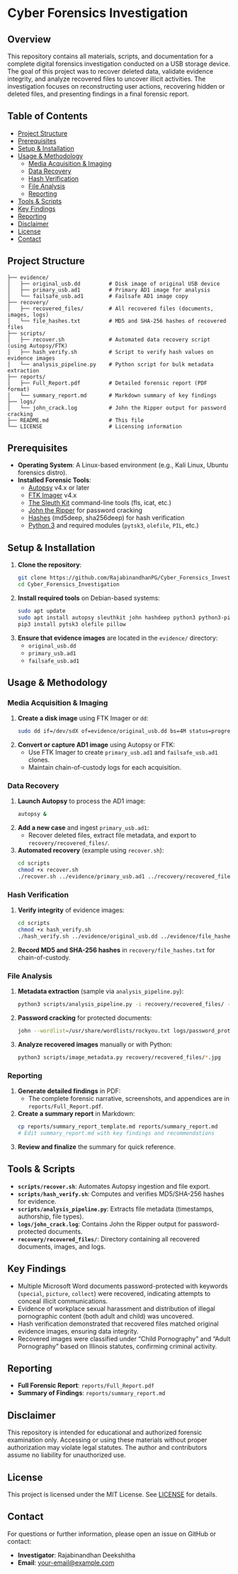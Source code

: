 
# Cyber Forensics Investigation

## Overview
This repository contains all materials, scripts, and documentation for a complete digital forensics investigation conducted on a USB storage device. The goal of this project was to recover deleted data, validate evidence integrity, and analyze recovered files to uncover illicit activities. The investigation focuses on reconstructing user actions, recovering hidden or deleted files, and presenting findings in a final forensic report.

## Table of Contents
- [Project Structure](#project-structure)
- [Prerequisites](#prerequisites)
- [Setup & Installation](#setup--installation)
- [Usage & Methodology](#usage--methodology)
  - [Media Acquisition & Imaging](#media-acquisition--imaging)
  - [Data Recovery](#data-recovery)
  - [Hash Verification](#hash-verification)
  - [File Analysis](#file-analysis)
  - [Reporting](#reporting)
- [Tools & Scripts](#tools--scripts)
- [Key Findings](#key-findings)
- [Reporting](#reporting-1)
- [Disclaimer](#disclaimer)
- [License](#license)
- [Contact](#contact)

## Project Structure
```
├── evidence/                 
│   ├── original_usb.dd         # Disk image of original USB device
│   ├── primary_usb.ad1         # Primary AD1 image for analysis
│   └── failsafe_usb.ad1        # Failsafe AD1 image copy
├── recovery/                  
│   ├── recovered_files/        # All recovered files (documents, images, logs)
│   └── file_hashes.txt         # MD5 and SHA-256 hashes of recovered files
├── scripts/                   
│   ├── recover.sh              # Automated data recovery script (using Autopsy/FTK)
│   ├── hash_verify.sh          # Script to verify hash values on evidence images
│   └── analysis_pipeline.py    # Python script for bulk metadata extraction
├── reports/                    
│   ├── Full_Report.pdf         # Detailed forensic report (PDF format)
│   └── summary_report.md       # Markdown summary of key findings
├── logs/                       
│   └── john_crack.log          # John the Ripper output for password cracking
├── README.md                   # This file
└── LICENSE                     # Licensing information
```

## Prerequisites
- **Operating System**: A Linux-based environment (e.g., Kali Linux, Ubuntu forensics distro).
- **Installed Forensic Tools**:
  - [Autopsy](https://www.sleuthkit.org/autopsy/) v4.x or later
  - [FTK Imager](https://accessdata.com/product-download/forensic-toolkit-ftk) v4.x
  - [The Sleuth Kit](https://www.sleuthkit.org/) command-line tools (fls, icat, etc.)
  - [John the Ripper](https://www.openwall.com/john/) for password cracking
  - [Hashes](https://sourceforge.net/projects/hashdeep/) (md5deep, sha256deep) for hash verification
  - [Python 3](https://www.python.org/) and required modules (`pytsk3`, `olefile`, `PIL`, etc.)

## Setup & Installation
1. **Clone the repository**:
   ```bash
   git clone https://github.com/RajabinandhanPG/Cyber_Forensics_Investigation.git
   cd Cyber_Forensics_Investigation
   ```
2. **Install required tools** on Debian-based systems:
   ```bash
   sudo apt update
   sudo apt install autopsy sleuthkit john hashdeep python3 python3-pip
   pip3 install pytsk3 olefile pillow
   ```
3. **Ensure that evidence images** are located in the `evidence/` directory:
   - `original_usb.dd`
   - `primary_usb.ad1`
   - `failsafe_usb.ad1`

## Usage & Methodology

### Media Acquisition & Imaging
1. **Create a disk image** using FTK Imager or `dd`:
   ```bash
   sudo dd if=/dev/sdX of=evidence/original_usb.dd bs=4M status=progress
   ```
2. **Convert or capture AD1 image** using Autopsy or FTK:
   - Use FTK Imager to create `primary_usb.ad1` and `failsafe_usb.ad1` clones.
   - Maintain chain-of-custody logs for each acquisition.

### Data Recovery
1. **Launch Autopsy** to process the AD1 image:
   ```bash
   autopsy &
   ```
2. **Add a new case** and ingest `primary_usb.ad1`:
   - Recover deleted files, extract file metadata, and export to `recovery/recovered_files/`.
3. **Automated recovery** (example using `recover.sh`):
   ```bash
   cd scripts
   chmod +x recover.sh
   ./recover.sh ../evidence/primary_usb.ad1 ../recovery/recovered_files/
   ```

### Hash Verification
1. **Verify integrity** of evidence images:
   ```bash
   cd scripts
   chmod +x hash_verify.sh
   ./hash_verify.sh ../evidence/original_usb.dd ../evidence/file_hashes.txt
   ```
2. **Record MD5 and SHA-256 hashes** in `recovery/file_hashes.txt` for chain-of-custody.

### File Analysis
1. **Metadata extraction** (sample via `analysis_pipeline.py`):
   ```bash
   python3 scripts/analysis_pipeline.py -i recovery/recovered_files/ -o logs/metadata_report.csv
   ```
2. **Password cracking** for protected documents:
   ```bash
   john --wordlist=/usr/share/wordlists/rockyou.txt logs/password_protected_hashes.txt >> logs/john_crack.log
   ```
3. **Analyze recovered images** manually or with Python:
   ```bash
   python3 scripts/image_metadata.py recovery/recovered_files/*.jpg
   ```

### Reporting
1. **Generate detailed findings** in PDF:
   - The complete forensic narrative, screenshots, and appendices are in `reports/Full_Report.pdf`.
2. **Create a summary report** in Markdown:
   ```bash
   cp reports/summary_report_template.md reports/summary_report.md
   # Edit summary_report.md with key findings and recommendations
   ```
3. **Review and finalize** the summary for quick reference.

## Tools & Scripts
- **`scripts/recover.sh`**: Automates Autopsy ingestion and file export.
- **`scripts/hash_verify.sh`**: Computes and verifies MD5/SHA-256 hashes for evidence.
- **`scripts/analysis_pipeline.py`**: Extracts file metadata (timestamps, authorship, file types).
- **`logs/john_crack.log`**: Contains John the Ripper output for password-protected documents.
- **`recovery/recovered_files/`**: Directory containing all recovered documents, images, and logs.

## Key Findings
- Multiple Microsoft Word documents password-protected with keywords (`special`, `picture`, `collect`) were recovered, indicating attempts to conceal illicit communications.
- Evidence of workplace sexual harassment and distribution of illegal pornographic content (both adult and child) was uncovered.
- Hash verification demonstrated that recovered files matched original evidence images, ensuring data integrity.
- Recovered images were classified under “Child Pornography” and “Adult Pornography” based on Illinois statutes, confirming criminal activity.

## Reporting
- **Full Forensic Report**: `reports/Full_Report.pdf`  
- **Summary of Findings**: `reports/summary_report.md`

## Disclaimer
This repository is intended for educational and authorized forensic examination only. Accessing or using these materials without proper authorization may violate legal statutes. The author and contributors assume no liability for unauthorized use.

## License
This project is licensed under the MIT License. See [LICENSE](LICENSE) for details.

## Contact
For questions or further information, please open an issue on GitHub or contact:
- **Investigator**: Rajabinandhan Deekshitha  
- **Email**: your-email@example.com
